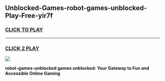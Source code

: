 
## Unblocked-Games-robot-games-unblocked-Play-Free-yir7f
<h3>
<a href="https://premium76.site?title=robot-games-unblocked&ref=10A">CLICK TO PLAY</a></h3>
<hr>

<h3>
<a href="https://premium76.site?title=robot-games-unblocked&ref=10A">CLICK 2 PLAY</a>
  
</h3>

<a href="https://premium76.site?title=robot-games-unblocked&ref=10A"><img src="https://clearcache.store/games.png"></a>


**robot-games-unblocked games unblocked: Your Gateway to Fun and Accessible Online Gaming**
